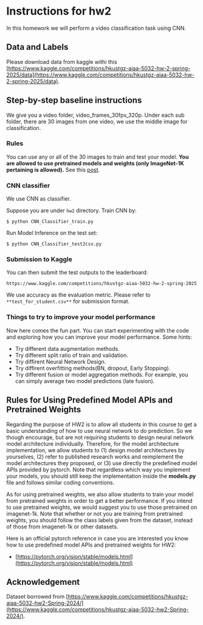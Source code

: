 # Instructions for hw2

In this homework we will perform a video classification task using CNN.

## Data and Labels

Please download data from kaggle withi this [https://www.kaggle.com/competitions/hkustgz-aiaa-5032-hw-2-spring-2025/data](https://www.kaggle.com/competitions/hkustgz-aiaa-5032-hw-2-spring-2025/data).

## Step-by-step baseline instructions

We give you a video folder, video_frames_30fpv_320p. Under each sub folder, there are 30 images from one video, we use the middle image for classification.

### Rules

You can use any or all of the 30 images to train and test your model. **You are allowed to use pretrained models and weights (only ImageNet-1K pertaining is allowed).** See this [post](https://hkust-gz.instructure.com/courses/1795/discussion_topics/12025).

### CNN classifier

We use CNN as classifier.

Suppose you are under `hw2` directory. Train CNN by:

```
$ python CNN_Classifier_train.py
```

Run Model Inference on the test set:

```
$ python CNN_Classifier_test2csv.py
```


### Submission to Kaggle

You can then submit the test outputs to the leaderboard:

```
https://www.kaggle.com/competitions/hkustgz-aiaa-5032-hw-2-spring-2025
```

We use accuracy as the evaluation metric. Please refer to `**test_for_student.csv**` for submission format.

### Things to try to improve your model performance

Now here comes the fun part. You can start experimenting with the code and exploring how you can improve your model performance. Some hints:

+ Try different data augmentation methods.
+ Try different split ratio of train and validation.
+ Try diffirent Neural Network Design.
+ Try diffirent overfitting methods(BN, dropout, Early Stopping).
+ Try different fusion or model aggregation methods. For example, you can simply average two model predictions (late fusion).

## Rules for Using Predefined Model APIs and Pretrained Weights

Regarding the purpose of HW2 is to allow all students in this course to get a basic understanding of how to use neural network to do prediction. So we though encourage, but are not requiring students to design neural network model architecture individually. Therefore, for the model architecture implementation, we allow students to (1) design model architectures by yourselves, (2) refer to published research works and reimplement the model architectures they proposed, or (3) use directly the predefined model APIs provided by pytorch. Note that regardless which way you implement your models, you should still keep the implementation inside the **models.py** file and follows similar coding conventions.

As for using pretrained weights, we also allow students to train your model from pretrained weights in order to get a better performance. If you intend to use pretrained weights, we would suggest you to use those pretrained on imagenet-1k. Note that whether or not you are training from pretrained weights, you should follow the class labels given from the dataset, instead of those from imagenet-1k or other datasets.

Here is an official pytorch reference in case you are interested you know how to use predefined model APIs and pretrained weights for HW2:

* [https://pytorch.org/vision/stable/models.html](https://pytorch.org/vision/stable/models.html)

## Acknowledgement

Dataset borrowed from [https://www.kaggle.com/competitions/hkustgz-aiaa-5032-hw2-Spring-2024/](https://www.kaggle.com/competitions/hkustgz-aiaa-5032-hw2-Spring-2024/).